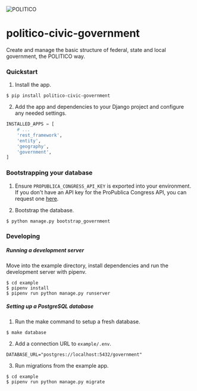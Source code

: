 ![POLITICO](https://rawgithub.com/The-Politico/src/master/images/logo/badge.png)

# politico-civic-government

Create and manage the basic structure of federal, state and local government, the POLITICO way.

### Quickstart

1. Install the app.

  ```
  $ pip install politico-civic-government
  ```

2. Add the app and dependencies to your Django project and configure any needed settings.

  ```python
  INSTALLED_APPS = [
      # ...
      'rest_framework',
      'entity',
      'geography',
      'government',
  ]
```



### Bootstrapping your database

1. Ensure `PROPUBLICA_CONGRESS_API_KEY` is exported into your environment. If you don't have an API key for the ProPublica Congress API, you can request one [here](https://www.propublica.org/datastore/api/propublica-congress-api).

2. Bootstrap the database.

```
$ python manage.py bootstrap_government
```

### Developing

##### Running a development server

Move into the example directory, install dependencies and run the development server with pipenv.

  ```
  $ cd example
  $ pipenv install
  $ pipenv run python manage.py runserver
  ```

##### Setting up a PostgreSQL database

1. Run the make command to setup a fresh database.

  ```
  $ make database
  ```

2. Add a connection URL to `example/.env`.

  ```
  DATABASE_URL="postgres://localhost:5432/government"
  ```

3. Run migrations from the example app.

  ```
  $ cd example
  $ pipenv run python manage.py migrate
  ```
